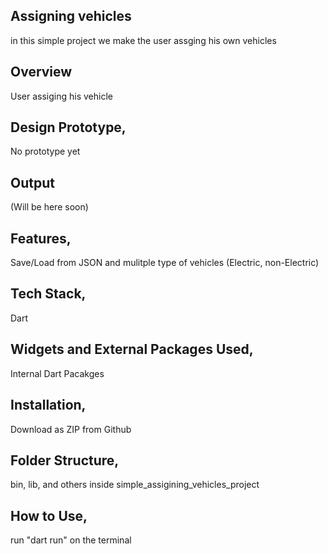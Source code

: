 ## Assigning vehicles
in this simple project we make the user assging his own vehicles

## Overview
User assiging his vehicle

## Design Prototype,
No prototype yet

## Output
(Will be here soon)

## Features,
Save/Load from JSON and mulitple type of vehicles (Electric, non-Electric)

## Tech Stack,
Dart

## Widgets and External Packages Used,
Internal Dart Pacakges

## Installation,
Download as ZIP from Github

## Folder Structure,
bin, lib, and others inside simple_assigining_vehicles_project

## How to Use,
run "dart run" on the terminal

